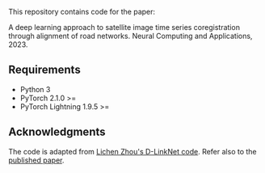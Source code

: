 This repository contains code for the paper:

A deep learning approach to satellite image time series coregistration through alignment of road networks. Neural Computing and Applications, 2023.

## Requirements

- Python 3
- PyTorch 2.1.0 >=
- PyTorch Lightning 1.9.5 >=

## Acknowledgments
The code is adapted from [Lichen Zhou's D-LinkNet code](https://github.com/zlckanata/DeepGlobe-Road-Extraction-Challenge). Refer also to the [published paper](https://openaccess.thecvf.com/content_cvpr_2018_workshops/papers/w4/Zhou_D-LinkNet_LinkNet_With_CVPR_2018_paper.pdf).
